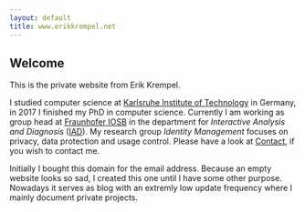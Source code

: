 ```yaml
---
layout: default
title: www.erikkrempel.net
---
```


## Welcome

This is the private website from Erik Krempel.

I studied computer science at [Karlsruhe Institute of Technology](http://www.kit.edu) in Germany, in 2017 I finished my PhD in computer science. Currently I am working as group head at [Fraunhofer IOSB](http://www.iosb.fraunhofer.de/servlet/is/11/) in the department for *Interactive Analysis and Diagnosis* ([IAD](https://www.iosb.fraunhofer.de/servlet/is/69288/)).
My research group *Identity Management* focuses on privacy, data protection and usage control. Please have a look at [Contact](contact/index.html), if you wish to contact me.

Initially I bought this domain for the email address. Because an empty website looks so sad, I created this one until I have some other purpose. Nowadays it serves as blog with an extremly low update frequency where I mainly document private projects.
